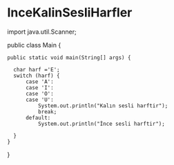 # InceKalinSesliHarfler

import java.util.Scanner;

public class Main {

    public static void main(String[] args) {

      char harf ='E';
      switch (harf) {
          case 'A':
          case 'I':
          case 'O':
          case 'U':
              System.out.println("Kalın sesli harftir");
              break;
          default:
              System.out.println("İnce sesli harftir");

      }
    }
}
